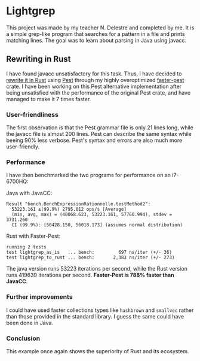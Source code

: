 # Lightgrep

This project was made by my teacher N. Delestre and completed by me. It is a simple grep-like program that searches for a pattern in a file and prints matching lines. The goal was to learn about parsing in Java using javacc.

## Rewriting in Rust

I have found javacc unsatisfactory for this task. Thus, I have decided to [rewrite it in Rust](https://github.com/Mubelotix/faster-pest/blob/master/faster-pest/examples/lightgrep) using [Pest](https://pest.rs/) through my highly overoptimized [faster-pest](https://github.com/Mubelotix/faster-pest) crate. I have been working on this Pest alternative implementation after being unsatisfied with the performance of the original Pest crate, and have managed to make it 7 times faster.

### User-friendliness

The first observation is that the Pest grammar file is only 21 lines long, while the javacc file is almost 200 lines. Pest can describe the same syntax while beeing 90% less verbose. Pest's syntax and errors are also much more user-friendly.

### Performance

I have then benchmarked the two programs for performance on an i7-6700HQ:

Java with JavaCC:
```
Result "bench.BenchExpressionRationnelle.testMethod2":
  53223.161 ±(99.9%) 2795.012 ops/s [Average]
  (min, avg, max) = (40068.623, 53223.161, 57760.994), stdev = 3731.260
  CI (99.9%): [50428.150, 56018.173] (assumes normal distribution)
```

Rust with Faster-Pest:
```
running 2 tests
test lightgrep_as_is   ... bench:         697 ns/iter (+/- 36)
test lightgrep_to_rust ... bench:       2,383 ns/iter (+/- 273)
```

The java version runs 53223 iterations per second, while the Rust version runs 419639 iterations per second. **Faster-Pest is 788% faster than JavaCC**.

### Further improvements

I could have used faster collections types like `hashbrown` and `smallvec` rather than those provided in the standard library. I guess the same could have been done in Java.

### Conclusion

This example once again shows the superiority of Rust and its ecosystem.
